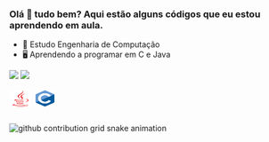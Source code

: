 ### Olá 👋 tudo bem? Aqui estão alguns códigos que eu estou aprendendo em aula. 

- 🏫 Estudo Engenharia de Computação
- 🖥️ Aprendendo a programar em C e Java

<picture>
  <source
    height=170 align="" srcset="https://github-readme-stats.vercel.app/api?username=inmartins&show_icons=true&theme=radical"
    media="(prefers-color-scheme: dark)"
  />
  <source
    srcset="https://github-readme-stats.vercel.app/api?username=inmartins&show_icons=true"
    media="(prefers-color-scheme: light), (prefers-color-scheme: no-preference)"
  />
  <img src="https://github-readme-stats.vercel.app/api?username=inmartins&show_icons=true" />
</picture>
<a href="https://github.com/inmartins/convoychat">
  <img height=170 align="" src="https://github-readme-stats.vercel.app/api/top-langs?username=inmartins&layout=compact&langs_count=8&card_width=200&theme=radical" />
</a>
<div style="display: inline_block"><br>
  <img align="center" alt="Bela-Java" height="30" width="40" src="https://raw.githubusercontent.com/devicons/devicon/master/icons/java/java-plain.svg">
  <img align="center" alt="Bela-C" height="30" width="40" src="https://raw.githubusercontent.com/devicons/devicon/master/icons/c/c-original.svg">
</div>
  
  ##

<picture>
  <source media="(prefers-color-scheme: dark)" srcset="https://raw.githubusercontent.com/YourUser/YourUser/output/github-contribution-grid-snake-dark.svg">
  <source media="(prefers-color-scheme: light)" srcset="https://raw.githubusercontent.com/YourUser/YourUser/output/github-contribution-grid-snake.svg">
  <img alt="github contribution grid snake animation" src="https://raw.githubusercontent.com/YourUser/YourUser/output/github-contribution-grid-snake.svg">
</picture>
  

 
